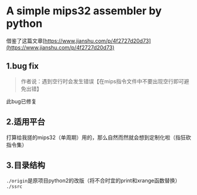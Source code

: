 # A simple mips32 assembler by python

借鉴了这篇文章[https://www.jianshu.com/p/4f2727d20d73](https://www.jianshu.com/p/4f2727d20d73)

## 1.bug fix
> 作者说：遇到空行时会发生错误【在mips指令文件中不要出现空行即可避免出错】

此bug已修复

## 2.适用平台

打算给我搓的mips32（单周期）用的，那么自然而然就会想到定制化啦（指狂砍指令集）

## 3.目录结构
`./origin`是原项目python2的改版（将不合时宜的print和xrange函数替换）
`./ssrc`